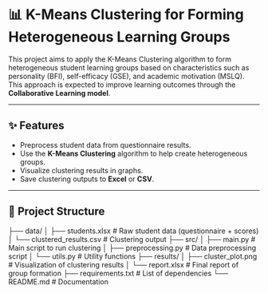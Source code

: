 # 📊 K-Means Clustering for Forming Heterogeneous Learning Groups

This project aims to apply the K-Means Clustering algorithm to form heterogeneous student learning groups based on characteristics such as personality (BFI), self-efficacy (GSE), and academic motivation (MSLQ).
This approach is expected to improve learning outcomes through the **Collaborative Learning model**.

---

## ✨ Features
- Preprocess student data from questionnaire results.
- Use the **K-Means Clustering** algorithm to help create heterogeneous groups.
- Visualize clustering results in graphs.
- Save clustering outputs to **Excel** or **CSV**.

---

## 📂 Project Structure
├── data/
│ ├── students.xlsx # Raw student data (questionnaire + scores)
│ └── clustered_results.csv # Clustering output
├── src/
│ ├── main.py # Main script to run clustering
│ ├── preprocessing.py # Data preprocessing script
│ └── utils.py # Utility functions
├── results/
│ ├── cluster_plot.png # Visualization of clustering results
│ └── report.xlsx # Final report of group formation
├── requirements.txt # List of dependencies
└── README.md # Documentation

